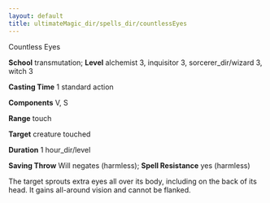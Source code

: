 ```yaml
---
layout: default
title: ultimateMagic_dir/spells_dir/countlessEyes
---
```

Countless Eyes

**School** transmutation; **Level** alchemist 3, inquisitor 3, sorcerer_dir/wizard 3, witch 3

**Casting Time** 1 standard action

**Components** V, S

**Range** touch

**Target** creature touched

**Duration** 1 hour_dir/level

**Saving Throw** Will negates (harmless); **Spell Resistance** yes (harmless)

The target sprouts extra eyes all over its body, including on the back of its head. It gains all-around vision and cannot be flanked.

